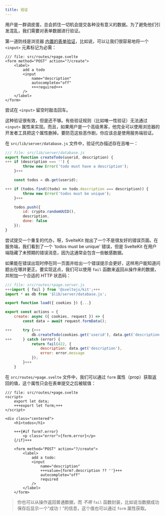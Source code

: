 ```yaml
---
title: 验证
---
```


用户是一群调皮蛋，总会抓住一切机会提交各种没有意义的数据。为了避免他们引发混乱，我们需要对表单数据进行验证。

第一道防线是浏览器 [内置的表单验证](https://developer.mozilla.org/en-US/docs/Learn/Forms/Form_validation#using_built-in_form_validation)，比如说，可以让我们很容易地将一个 `<input>` 元素标记为必需：

```svelte
/// file: src/routes/+page.svelte
<form method="POST" action="?/create">
	<label>
		add a todo
		<input
			name="description"
			autocomplete="off"
			+++required+++
		/>
	</label>
</form>
```

尝试在 `<input>` 留空时敲击回车。

这种验证很有效，但是还不够。有些验证规则（比如唯一性验证）无法通过 `<input>` 属性来实现。而且，如果用户是一个高级黑客，他完全可以使用浏览器的开发者工具把这个属性删掉。要防范这些恶作剧，你应该总是使用服务端验证。

在 `src/lib/server/database.js` 文件中，验证代办描述存在且唯一：

```js
/// file: src/lib/server/database.js
export function createTodo(userid, description) {
+++	if (description === '') {
		throw new Error('todo must have a description');
	}+++

	const todos = db.get(userid);

+++	if (todos.find((todo) => todo.description === description)) {
		throw new Error('todos must be unique');
	}+++

	todos.push({
		id: crypto.randomUUID(),
		description,
		done: false
	});
}
```

尝试提交一个重复的代办，呀，SvelteKit 抛出了一个不是很友好的错误页面。在服务端，我们看到了一个 'todos must be unique' 错误，但是 SvelteKit 在用户端隐藏了未预期的错误消息，因为这通常会包含一些敏感数据。

如果能在错误出现时停在同一页面并给出一个错误提示会更好，这样用户能知道问题出在哪并更正。要实现这点，我们可以使用 `fail` 函数来返回从操作来的数据，并附加一个合适的 HTTP 状态码：

```js
/// file: src/routes/+page.server.js
+++import { fail } from '@sveltejs/kit';+++
import * as db from '$lib/server/database.js';

export function load({ cookies }) {...}

export const actions = {
	create: async ({ cookies, request }) => {
		const data = await request.formData();

+++		try {+++
			db.createTodo(cookies.get('userid'), data.get('description'));
+++		} catch (error) {
			return fail(422, {
				description: data.get('description'),
				error: error.message
			});
		}+++
	}
```

在 `src/routes/+page.svelte` 文件中，我们可以通过 `form` 属性（prop）获取返回的值，这个属性只会在表单提交之后被赋值：

```svelte
/// file: src/routes/+page.svelte
<script>
	export let data;
	+++export let form;+++
</script>

<div class="centered">
	<h1>todos</h1>
	
	+++{#if form?.error}
		<p class="error">{form.error}</p>
	{/if}+++
	
	<form method="POST" action="?/create">
		<label>
			add a todo:
			<input
				name="description"
				+++value={form?.description ?? ''}+++
				autocomplete="off"
				required
			/>
		</label>
	</form>
```

> 你也可以从操作返回普通数据，而 _不用_ `fail` 函数封装，比如说当数据成功保存后显示一个“成功！”的信息，这个值也可以通过 `form` 属性获取。
